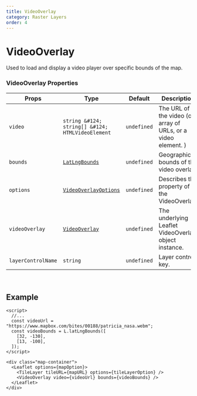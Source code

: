 ```yaml
---
title: VideoOverlay
category: Raster Layers
order: 4
---
```


<script>
  import VideoOverlayUsage from '/src/common/sample/video_overlay/VideoOverlayUsage.svelte';
</script>

# VideoOverlay

Used to load and display a video player over specific bounds of the map.

### VideoOverlay Properties

<div class='doc-table-container'>

| Props              | Type                                                                              | Default     | Description                                                   | Required |
| ------------------ | --------------------------------------------------------------------------------- | ----------- | ------------------------------------------------------------- | -------- |
| `video`            | `string &#124; string[] &#124; HTMLVideoElement`                                  | `undefined` | The URL of the video (or array of URLs, or a video element. ) | `true`   |
| `bounds`           | [`LatLngBounds`](https://leafletjs.com/reference.html#latlngbounds)               | `undefined` | Geographical bounds of the video overlay.                     | `true`   |
| `options`          | [`VideoOverlayOptions`](https://leafletjs.com/reference.html#videooverlay-option) | `undefined` | Describes the property of the VideoOverlay.                   | `false`  |
| `videoOverlay`     | [`VideoOverlay`](https://leafletjs.com/reference.html#videooverlay)               | `undefined` | The underlying Leaflet VideoOverlay object instance.          | `false`  |
| `layerControlName` | `string`                                                                          | `undefined` | Layer control key.                                            | `false`  |

</div>
<br>

## Example

<div class='example'>
  <VideoOverlayUsage />

```svelte
<script>
  //...
  const videoUrl = "https://www.mapbox.com/bites/00188/patricia_nasa.webm";
  const videoBounds = L.latLngBounds([
    [32, -130],
    [13, -100],
  ]);
</script>

<div class="map-container">
  <Leaflet options={mapOption}>
    <TileLayer tileURL={mapURL} options={tileLayerOption} />
    <VideoOverlay video={videoUrl} bounds={videoBounds} />
  </Leaflet>
</div>
```

</div>


